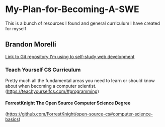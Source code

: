 # My-Plan-for-Becoming-A-SWE
This is a bunch of resources I found and general curriculum I have created for myself

## Brandon Morelli
[Link to Git repository I'm using to self-study web development](https://github.com/bmorelli25/Become-A-Full-Stack-Web-Developer#start-here)

### Teach Yourself CS Curriculum 
Pretty much all the fundamental areas you need to learn or should know about when becoming a computer scientist.
(https://teachyourselfcs.com/#programming)

#### ForrestKnight The Open Source Computer Science Degree
(https://github.com/ForrestKnight/open-source-cs#computer-science-basics)
